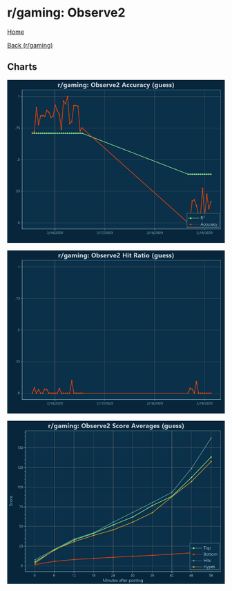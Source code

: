 # r/gaming: Observe2

[Home](../../index.md)

[Back (r/gaming)](../guess_gaming.md)

## Charts

![r/gaming R² (guess)](../../images/models/guess_gaming_Observe2_Accuracy.png "r/gaming R² (guess)")

![r/gaming Hit Ratio (guess)](../../images/models/guess_gaming_Observe2_HitRatio.png "r/gaming Hit Ratio (guess)")

![r/gaming Score Averages (guess)](../../images/models/guess_gaming_Observe2_Scores.png "r/gaming Score Averages (guess)")

